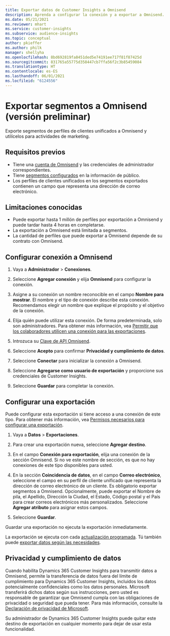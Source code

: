 ```yaml
---
title: Exportar datos de Customer Insights a Omnisend
description: Aprenda a configurar la conexión y a exportar a Omnisend.
ms.date: 05/21/2021
ms.reviewer: mhart
ms.service: customer-insights
ms.subservice: audience-insights
ms.topic: conceptual
author: pkieffer
ms.author: philk
manager: shellyha
ms.openlocfilehash: 8bd692819fa8451ded5e74191ee717f81f87425d
ms.sourcegitcommit: 831765a55775d358447cb7ffa56f2c3b85459084
ms.translationtype: HT
ms.contentlocale: es-ES
ms.lasthandoff: 06/01/2021
ms.locfileid: "6124556"
---
```

# <a name="export-segments-to-omnisend-preview"></a>Exportar segmentos a Omnisend (versión preliminar)

Exporte segmentos de perfiles de clientes unificados a Omnisend y utilícelos para actividades de marketing.

## <a name="prerequisites"></a>Requisitos previos

-   Tiene una [cuenta de Omnisend](https://www.omnisend.com/) y las credenciales de administrador correspondientes.
-   Tiene [segmentos configurados](segments.md) en la información de público.
-   Los perfiles de clientes unificados en los segmentos exportados contienen un campo que representa una dirección de correo electrónico.

## <a name="known-limitations"></a>Limitaciones conocidas

- Puede exportar hasta 1 millón de perfiles por exportación a Omnisend y puede tardar hasta 4 horas en completarse.
- La exportación a Omnisend está limitada a segmentos.
- La cantidad de perfiles que puede exportar a Omnisend depende de su contrato con Omnisend.

## <a name="set-up-connection-to-omnisend"></a>Configurar conexión a Omnisend

1. Vaya a **Administrador** > **Conexiones**.

1. Seleccione **Agregar conexión** y elija **Omnisend** para configurar la conexión.

1. Asigne a su conexión un nombre reconocible en el campo **Nombre para mostrar**. El nombre y el tipo de conexión describe esta conexión. Recomendamos elegir un nombre que explique el propósito y el objetivo de la conexión.

1. Elija quién puede utilizar esta conexión. De forma predeterminada, solo son administradores. Para obtener más información, vea [Permitir que los colaboradores utilicen una conexión para las exportaciones](connections.md#allow-contributors-to-use-a-connection-for-exports).

1. Introzuca su [Clave de API Omnisend](https://support.omnisend.com/en/articles/1061890-generating-api-key).

1. Seleccione **Acepto** para confirmar **Privacidad y cumplimiento de datos**.

1. Seleccione **Conectar** para inicializar la conexión a Omnisend.

1. Seleccione **Agregarse como usuario de exportación** y proporcione sus credenciales de Customer Insights.

1. Seleccione **Guardar** para completar la conexión.

## <a name="configure-an-export"></a>Configurar una exportación

Puede configurar esta exportación si tiene acceso a una conexión de este tipo. Para obtener más información, vea [Permisos necesarios para configurar una exportación](export-destinations.md#set-up-a-new-export).

1. Vaya a **Datos** > **Exportaciones**.

1. Para crear una exportación nueva, seleccione **Agregar destino**.

1. En el campo **Conexión para exportación**, elija una conexión de la sección Omnisend. Si no ve este nombre de sección, es que no hay conexiones de este tipo disponibles para usted.

1. En la sección **Coincidencia de datos**, en el campo **Correo electrónico**, seleccione el campo en su perfil de cliente unificado que representa la dirección de correo electrónico de un cliente. Es obligatorio exportar segmentos a Omnisend. Opcionalmente, puede exportar el Nombre de pila, el Apellido, Dirección la Ciudad, el Estado, Código postal y el País para crear correos electrónicos más personalizados. Seleccione **Agregar atributo** para asignar estos campos.

1. Seleccione **Guardar**.

Guardar una exportación no ejecuta la exportación inmediatamente.

La exportación se ejecuta con cada [actualización programada](system.md#schedule-tab). Tú también puede [exportar datos según las necesidades](export-destinations.md#run-exports-on-demand). 


## <a name="data-privacy-and-compliance"></a>Privacidad y cumplimiento de datos

Cuando habilita Dynamics 365 Customer Insights para transmitir datos a Omnisend, permite la transferencia de datos fuera del límite de cumplimiento para Dynamics 365 Customer Insights, incluidos los datos potencialmente confidenciales como los datos personales. Microsoft transferirá dichos datos según sus instrucciones, pero usted es responsable de garantizar que Omnisend cumpla con las obligaciones de privacidad o seguridad que pueda tener. Para más información, consulte la [Declaración de privacidad de Microsoft](https://go.microsoft.com/fwlink/?linkid=396732).

Su administrador de Dynamics 365 Customer Insights puede quitar este destino de exportación en cualquier momento para dejar de usar esta funcionalidad.
